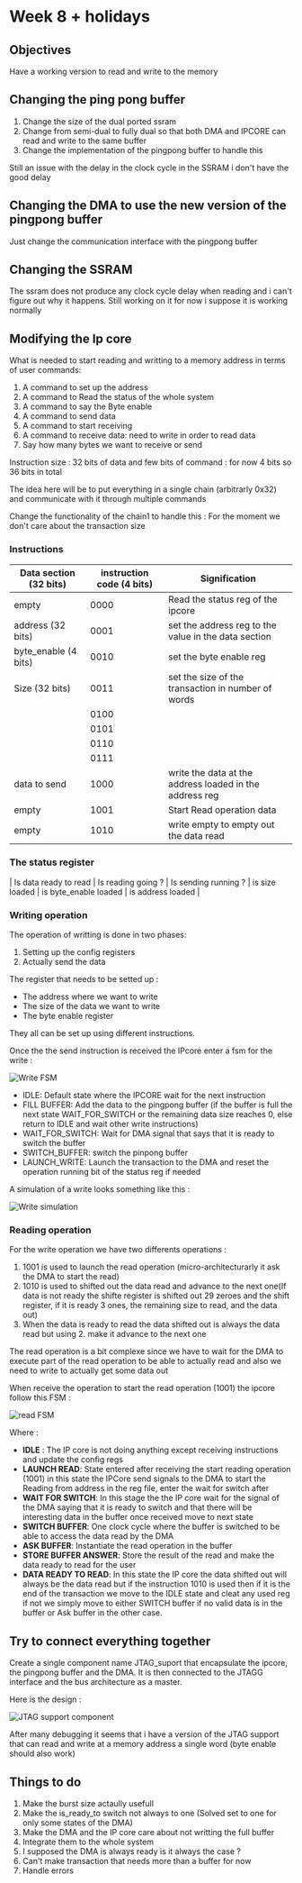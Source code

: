# Week 8 + holidays

## Objectives

Have a working version to read and write to the memory

## Changing the ping pong buffer

1. Change the size of the dual ported ssram 
2. Change from semi-dual to fully dual so that both DMA and IPCORE can read and write to the same buffer
3. Change the implementation of the pingpong buffer to handle this

Still an issue with the delay in the clock cycle in the SSRAM i don't have the good delay 

## Changing the DMA to use the new version of the pingpong buffer

Just change the communication interface with the pingpong buffer

## Changing the SSRAM 

The ssram does not produce any clock cycle delay when reading and i can't figure out why it happens. Still working on it for now i suppose it is working normally


## Modifying the Ip core 

What is needed to start reading and writting to a memory address in terms of user commands:

1. A command to set up the address
2. A command to Read the status of the whole system
3. A command to say the Byte enable
4. A command to send data
5. A command to start receiving
6. A command to receive data: need to write in order to read data 
7. Say how many bytes we want to receive or send 

Instruction size : 32 bits of data and few bits of command : for now 4 bits so 36 bits in total

The idea here will be to put everything in a single chain (arbitrarly 0x32) and communicate with it through multiple commands

Change the functionality of the chain1  to handle this : 
For the moment we don't care about the transaction size

### Instructions

| Data section (32 bits) | instruction code (4 bits) | Signification |
| ---------------------- | ------------------------- | ------------- |
| empty | 0000 | Read the status reg of the ipcore |
| address (32 bits) | 0001 | set the address reg to the value in the data section |
| byte_enable (4 bits) | 0010 | set the byte enable reg |
| Size (32 bits) | 0011 | set the size of the transaction in number of words |
| | 0100 ||
| | 0101 ||
| | 0110 ||
| | 0111 ||
| data to send | 1000 | write the data at the address loaded in the address reg |
| empty | 1001 | Start Read operation data | 
| empty | 1010 | write empty to empty out the data read |


### The status register

| Is data ready to read | Is reading going ? | Is sending running ? | is size loaded | is byte_enable loaded | is address loaded |

### Writing operation

The operation of writting is done in two phases:

1. Setting up the config registers
2. Actually send the data

The register that needs to be setted up :

- The address where we want to write
- The size of the data we want to write
- The byte enable register

They all can be set up using different instructions. 

Once the the send instruction is received the IPcore enter a fsm for the write :

![Write FSM](image/IPCORE_write.drawio.png)

- IDLE: Default state where the IPCORE wait for the next instruction
- FILL BUFFER: Add the data to the pingpong buffer (if the buffer is full the next state WAIT_FOR_SWITCH or the remaining data size reaches 0, else return to IDLE and wait other write instructions)
- WAIT_FOR_SWITCH: Wait for DMA signal that says that it is ready to switch the buffer
- SWITCH_BUFFER: switch the pinpong buffer
- LAUNCH_WRITE: Launch the transaction to the DMA and reset the operation running bit of the status reg if needed


A simulation of a write looks something like this :

![Write simulation](image/wave_write.png)

### Reading operation

For the write operation we have two differents operations :

1. 1001 is used to launch the read operation (micro-architecturarly it ask the DMA to start the read)
2. 1010 is used to shifted out the data read and advance to the next one(If data is not ready the shifte register is shifted out 29 zeroes and the shift register, if it is ready 3 ones, the remaining size to read, and the data out)
3. When the data is ready to read the data shifted out is always the data read but using 2. make it advance to the next one

The read operation is a bit complexe since we have to wait for the DMA to execute part of the read operation to be able to actually read and also we need to write to actually get some data out 

When receive the operation to start the read operation (1001) the ipcore follow this FSM :

![read FSM](image/IPCORE_read.drawio.png)

Where : 

- **IDLE** : The IP core is not doing anything except receiving instructions and update the config regs 
- **LAUNCH READ**: State entered after receiving the start reading operation (1001) in this state the IPCore send signals to the DMA to start the Reading from address in the reg file, enter the wait for switch after
- **WAIT FOR SWITCH**: In this stage the the IP core wait for the signal of the DMA saying that it is ready to switch and that there will be interesting data in the buffer once received move to next state
- **SWITCH BUFFER**: One clock cycle where the buffer is switched to be able to access the data read by the DMA
- **ASK BUFFER**: Instantiate the read operation in the buffer
- **STORE BUFFER ANSWER**: Store the result of the read and make the data ready to read for the user
- **DATA READY TO READ**: In this state the IP core the data shifted out will always be the data read but if the instruction 1010 is used then if it is the end of the transaction we move to the IDLE state and cleat any used reg if not we simply move to either SWITCH buffer if no valid data is in the buffer or Ask buffer in the other case.

## Try to connect everything together


Create a single component name JTAG_suport that encapsulate the ipcore, the pingpong buffer and the DMA. It is then connected to the JTAGG interface and the bus architecture as a master. 

Here is the design :

![JTAG support component](image/JTAG_support.drawio.png)

After many debugging it seems that i have a version of the JTAG support that can read and write at a memory address a single word (byte enable should also work)

## Things to do

1. Make the burst size actaully usefull
2. Make the is_ready_to switch not always to one (Solved set to one for only some states of the DMA)
3. Make the DMA and the IP core care about not writting the full buffer
4. Integrate them to the whole system
5. I supposed the DMA is always ready is it always the case ?
6. Can't make transaction that needs more than a buffer for now
7. Handle errors